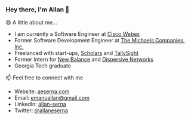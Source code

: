 ### Hey there, I'm Allan 👋


😄 A little about me...
- I am currently a Software Engineer at [Cisco Webex](https://www.webex.com/)
- Former Software Development Engineer at [The Michaels Companies, Inc.](https://www.michaels.com/) 
- Freelanced with start-ups, [Scholars](https://hirescholars.com/) and [TallySight](https://tallysight.com/)
- Former Intern for [New Balance](https://newbalance.com/) and [Dispersive Networks](https://dispersive.io/)
- Georgia Tech graduate


📫 Feel free to connect with me 
- Website: [aeserna.com](https://aeserna.com)
- Email: [emanuallan@gmail.com](mailto:emanuallan@gmail.com)
- LinkedIn: [allan-serna](https://www.linkedin.com/in/allan-serna)
- Twitter: [@allaneserna](https://www.twitter.com/allaneserna)
